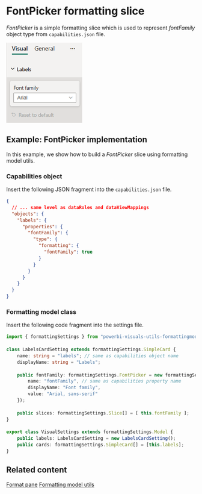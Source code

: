 # FontPicker formatting slice

*FontPicker* is a simple formatting slice which is used to represent *fontFamily* object type from `capabilities.json` file.

![Screenshot of the FontPicker slice](media/format-pane/font-picker.png)

## Example: FontPicker implementation

In this example, we show how to build a *FontPicker* slice using formatting model utils.

### Capabilities object

Insert the following JSON fragment into the `capabilities.json` file.

```json
{
  // ... same level as dataRoles and dataViewMappings
  "objects": {
    "labels": {
      "properties": {
        "fontFamily": {
          "type": {
            "formatting": {
              "fontFamily": true
            }
          }
        }
      }
    }
  }
}
```

### Formatting model class

Insert the following code fragment into the settings file.

```typescript
import { formattingSettings } from "powerbi-visuals-utils-formattingmodel";

class LabelsCardSetting extends formattingSettings.SimpleCard {
    name: string = "labels"; // same as capabilities object name
    displayName: string = "Labels";

    public fontFamily: formattingSettings.FontPicker = new formattingSettings.FontPicker({
        name: "fontFamily", // same as capabilities property name
        displayName: "Font family",
        value: "Arial, sans-serif"
    });

    public slices: formattingSettings.Slice[] = [ this.fontFamily ];
}

export class VisualSettings extends formattingSettings.Model {
    public labels: LabelsCardSetting = new LabelsCardSetting();
    public cards: formattingSettings.SimpleCard[] = [this.labels];
}
```

## Related content

[Format pane](format-pane-general.md)
[Formatting model utils](utils-formatting-model.md)